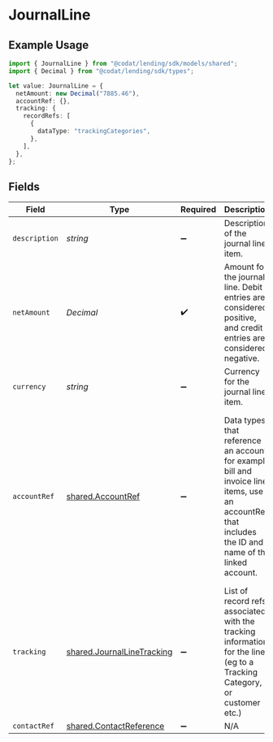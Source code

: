 # JournalLine

## Example Usage

```typescript
import { JournalLine } from "@codat/lending/sdk/models/shared";
import { Decimal } from "@codat/lending/sdk/types";

let value: JournalLine = {
  netAmount: new Decimal("7885.46"),
  accountRef: {},
  tracking: {
    recordRefs: [
      {
        dataType: "trackingCategories",
      },
    ],
  },
};
```

## Fields

| Field                                                                                                                                                 | Type                                                                                                                                                  | Required                                                                                                                                              | Description                                                                                                                                           | Example                                                                                                                                               |
| ----------------------------------------------------------------------------------------------------------------------------------------------------- | ----------------------------------------------------------------------------------------------------------------------------------------------------- | ----------------------------------------------------------------------------------------------------------------------------------------------------- | ----------------------------------------------------------------------------------------------------------------------------------------------------- | ----------------------------------------------------------------------------------------------------------------------------------------------------- |
| `description`                                                                                                                                         | *string*                                                                                                                                              | :heavy_minus_sign:                                                                                                                                    | Description of the journal line item.                                                                                                                 |                                                                                                                                                       |
| `netAmount`                                                                                                                                           | *Decimal*                                                                                                                                             | :heavy_check_mark:                                                                                                                                    | Amount for the journal line. Debit entries are considered positive, and credit entries are considered negative.                                       |                                                                                                                                                       |
| `currency`                                                                                                                                            | *string*                                                                                                                                              | :heavy_minus_sign:                                                                                                                                    | Currency for the journal line item.                                                                                                                   |                                                                                                                                                       |
| `accountRef`                                                                                                                                          | [shared.AccountRef](../../../sdk/models/shared/accountref.md)                                                                                         | :heavy_minus_sign:                                                                                                                                    | Data types that reference an account, for example bill and invoice line items, use an accountRef that includes the ID and name of the linked account. | {<br/>"Example": {<br/>"value": {<br/>"accountRef": {<br/>"id": "4f78a6b0-e9bb-40f2-82fd-f3a2daa1fd0a",<br/>"name": "Business Current Account"<br/>}<br/>}<br/>}<br/>} |
| `tracking`                                                                                                                                            | [shared.JournalLineTracking](../../../sdk/models/shared/journallinetracking.md)                                                                       | :heavy_minus_sign:                                                                                                                                    | List of record refs associated with the tracking information for the line (eg to a Tracking Category, or customer etc.)                               |                                                                                                                                                       |
| `contactRef`                                                                                                                                          | [shared.ContactReference](../../../sdk/models/shared/contactreference.md)                                                                             | :heavy_minus_sign:                                                                                                                                    | N/A                                                                                                                                                   |                                                                                                                                                       |